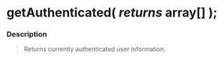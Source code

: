 # getAuthenticated( *returns* **array[]** );

### Description

> Returns currently authenticated user information.